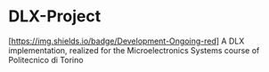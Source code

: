 # DLX-Project
[https://img.shields.io/badge/Development-Ongoing-red]
A DLX implementation, realized for the Microelectronics Systems course of Politecnico di Torino
